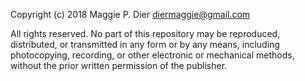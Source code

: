 Copyright (c) 2018 Maggie P. Dier <diermaggie@gmail.com>

All rights reserved. No part of this repository may be reproduced, distributed, or transmitted in any form or by any means, including photocopying, recording, or other electronic or mechanical methods, without the prior written permission of the publisher.

